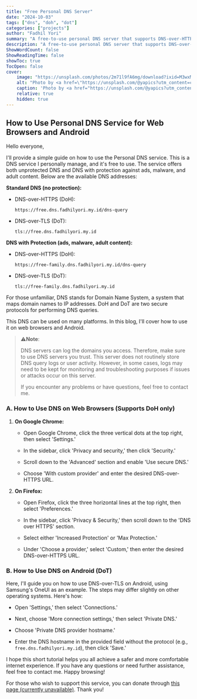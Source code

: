 ```yaml
---
title: "Free Personal DNS Server"
date: "2024-10-03"
tags: ["dns", "doh", "dot"]
categories: ["projects"]
author: "Fadhil Yori"
summary: "A free-to-use personal DNS server that supports DNS-over-HTTPS and DNS-over-TLS to protect your privacy and security."
description: "A free-to-use personal DNS server that supports DNS-over-HTTPS and DNS-over-TLS to protect your privacy and security."
ShowWordCount: false
ShowReadingTime: false
showToc: true
TocOpen: false
cover:
    image: "https://unsplash.com/photos/2m71l9fA6mg/download?ixid=M3wxMjA3fDB8MXxzZWFyY2h8Mnx8aW50ZXJuZXR8ZW58MHx8fHwxNzI3OTE2MjUwfDA&force=true&w=320"
    alt: "Photo by <a href=\"https://unsplash.com/@yapics?utm_content=creditCopyText&utm_medium=referral&utm_source=unsplash\">Leon Seibert</a> on <a href=\"https://unsplash.com/photos/internet-led-signage-beside-building-near-buildings-2m71l9fA6mg?utm_content=creditCopyText&utm_medium=referral&utm_source=unsplash\">Unsplash</a>"
    caption: 'Photo by <a href="https://unsplash.com/@yapics?utm_content=creditCopyText&utm_medium=referral&utm_source=unsplash">Leon Seibert</a> on <a href="https://unsplash.com/photos/internet-led-signage-beside-building-near-buildings-2m71l9fA6mg?utm_content=creditCopyText&utm_medium=referral&utm_source=unsplash">Unsplash</a>'
    relative: true
    hidden: true
---
```


## How to Use Personal DNS Service for Web Browsers and Android

Hello everyone,

I'll provide a simple guide on how to use the Personal DNS service. This is a DNS service I personally manage, and it's free to use. The service offers both unprotected DNS and DNS with protection against ads, malware, and adult content. Below are the available DNS addresses:

**Standard DNS (no protection):**

- DNS-over-HTTPS (DoH):

  ```text
  https://free.dns.fadhilyori.my.id/dns-query
  ```

- DNS-over-TLS (DoT):

  ```text
  tls://free.dns.fadhilyori.my.id
  ```

**DNS with Protection (ads, malware, adult content):**

- DNS-over-HTTPS (DoH):

  ```text
  https://free-family.dns.fadhilyori.my.id/dns-query
  ```

- DNS-over-TLS (DoT):

  ```text
  tls://free-family.dns.fadhilyori.my.id
  ```

For those unfamiliar, DNS stands for Domain Name System, a system that maps domain names to IP addresses. DoH and DoT are two secure protocols for performing DNS queries.

This DNS can be used on many platforms. In this blog, I'll cover how to use it on web browsers and Android.

> ⚠️**Note**:
>
> DNS servers can log the domains you access. Therefore, make sure to use DNS servers you trust. This server does not routinely store DNS query logs or user activity. However, in some cases, logs may need to be kept for monitoring and troubleshooting purposes if issues or attacks occur on this server.
>
> If you encounter any problems or have questions, feel free to contact me.

### A. How to Use DNS on Web Browsers (Supports DoH only)

1. **On Google Chrome:**

   - Open Google Chrome, click the three vertical dots at the top right, then select 'Settings.'

   - In the sidebar, click 'Privacy and security,' then click 'Security.'

   - Scroll down to the 'Advanced' section and enable 'Use secure DNS.'

   - Choose 'With custom provider' and enter the desired DNS-over-HTTPS URL.

2. **On Firefox:**

   - Open Firefox, click the three horizontal lines at the top right, then select 'Preferences.'

   - In the sidebar, click 'Privacy & Security,' then scroll down to the 'DNS over HTTPS' section.

   - Select either 'Increased Protection' or 'Max Protection.'

   - Under 'Choose a provider,' select 'Custom,' then enter the desired DNS-over-HTTPS URL.

### B. How to Use DNS on Android (DoT)

Here, I'll guide you on how to use DNS-over-TLS on Android, using Samsung's OneUI as an example. The steps may differ slightly on other operating systems. Here's how:

- Open 'Settings,' then select 'Connections.'

- Next, choose 'More connection settings,' then select 'Private DNS.'

- Choose 'Private DNS provider hostname.'

- Enter the DNS hostname in the provided field without the protocol (e.g., `free.dns.fadhilyori.my.id`), then click 'Save.'

I hope this short tutorial helps you all achieve a safer and more comfortable internet experience. If you have any questions or need further assistance, feel free to contact me. Happy browsing!

For those who wish to support this service, you can donate through [this page (currently unavailable)](https://www.fadhilyori.my.id/donate). Thank you!
